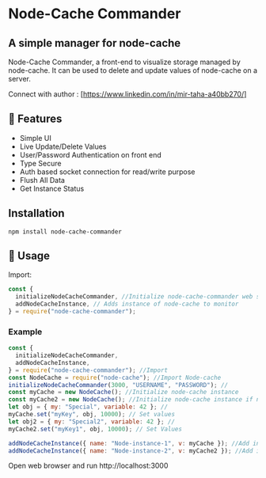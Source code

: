 # Node-Cache Commander

## A simple manager for node-cache

Node-Cache Commander, a front-end to visualize storage managed by node-cache. It can be used to delete and update values of node-cache on a server.

Connect with author : [https://www.linkedin.com/in/mir-taha-a40bb270/]

## 🎯 Features

- Simple UI
- Live Update/Delete Values
- User/Password Authentication on front end
- Type Secure
- Auth based socket connection for read/write purpose
- Flush All Data
- Get Instance Status

## Installation

```npm
npm install node-cache-commander
```

## 🚀 Usage

Import:

```javascript
const {
  initializeNodeCacheCommander, //Initialize node-cache-commander web server
  addNodeCacheInstance, // Adds instance of node-cache to monitor
} = require("node-cache-commander");
```

### Example

```javascript
const {
  initializeNodeCacheCommander,
  addNodeCacheInstance,
} = require("node-cache-commander"); //Import
const NodeCache = require("node-cache"); //Import Node-cache
initializeNodeCacheCommander(3000, "USERNAME", "PASSWORD"); //
const myCache = new NodeCache(); //Initialize node-cache instance
const myCache2 = new NodeCache(); //Initialize node-cache instance if needed (just for example here)
let obj = { my: "Special", variable: 42 }; //
myCache.set("myKey", obj, 10000); // Set values
let obj2 = { my: "Special2", variable: 42 }; //
myCache2.set("myKey1", obj, 10000); // Set Values

addNodeCacheInstance({ name: "Node-instance-1", v: myCache }); //Add instance to node-cache-commander to monitor
addNodeCacheInstance({ name: "Node-instance-2", v: myCache2 }); //Add instance to node-cache-commander to monitor
```

Open web browser and run http://localhost:3000
